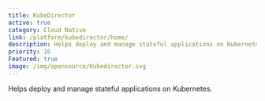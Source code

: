 ```yaml
---
title: KubeDirector
active: true
category: Cloud Native
link: /platform/kubedirector/home/
description: Helps deploy and manage stateful applications on Kubernetes.
priority: 16
Featured: true
image: /img/opensource/Kubedirector.svg
---
```

Helps deploy and manage stateful applications on Kubernetes.